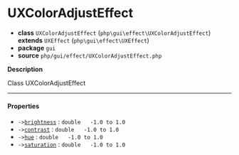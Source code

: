 # UXColorAdjustEffect

- **class** `UXColorAdjustEffect` (`php\gui\effect\UXColorAdjustEffect`) **extends** `UXEffect` (`php\gui\effect\UXEffect`)
- **package** `gui`
- **source** `php/gui/effect/UXColorAdjustEffect.php`

**Description**

Class UXColorAdjustEffect

---

#### Properties

- `->`[`brightness`](#prop-brightness) : `double   -1.0 to 1.0`
- `->`[`contrast`](#prop-contrast) : `double   -1.0 to 1.0`
- `->`[`hue`](#prop-hue) : `double   -1.0 to 1.0`
- `->`[`saturation`](#prop-saturation) : `double   -1.0 to 1.0`